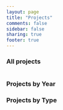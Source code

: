 ```yaml
---
layout: page
title: "Projects"
comments: false
sidebar: false
sharing: true
footer: true
---
```

<link href="/stylesheets/projects.css" rel="stylesheet" type="text/css">
<script languaje='javascript' src="/javascripts/projects.js"></script>

<h3>All projects</h3>
<table id="projects"></table>

<h3>Projects by Year</h3>
<div id="projectYear"></div>

<h3>Projects by Type</h3>
<div id="projectStatus"></div>

<script language="javascript">

add("github-pr-tracker", 2017, "software",
    "Github PR tracker",
    "Podcast about games, hardware and stuff (in spanish)",
    "Audacity, Ivoox, Itunes");

add("podcast", 2017, "general",
    "Podcast",
    "Podcast about games, hardware and stuff (in spanish)",
    "Audacity, Ivoox, Itunes");

add("rps", 2017, "games",
    "RPS",
    "A Phaser.io Simple RTS",
    "Javascript, Phaser.io");

add("hardware", 2017, "hardware",
    "Small hardware projects",
    "Compilation of all our small hardware projects",
    "C++, Arduino, Electronics, Raspberry PI");

add("retrophies", 2016, "games",
    "Retrophies",
    "Achievements system for Emulators",
    "Javascript");

add("3d-house", 2016, "games",
    "3D house",
    "3D playable model of our house",
    "Unity3D, Blender");

add("starcraft-unity3d", 2016, "games",
    "StarCraft Unity3D",
    "3D playable model of our house",
    "Unity3D, Blender");

add("coconauts-ci", 2016, "software",
    "Coconauts CI",
    "Lightweight CI app",
    "NodeJS, Redis");

add("water-rings-simulator", 2015, "games",
    "Water Rings Simulator",
    "New version of Water rings toy simulator on Unity3D for Android",
    "Unity3D");

add("sea-life", 2015, "games",
    "Sea-Life",
    "Procedurally generated multiplayer game powered by Websockets for #procjam2015",
    "HTML5, Javascript, Websockets");

add("404games", 2015, "games",
    "404 games",
    "Collection of small HTML5 games for our 404 page",
    "HTML5, Javascript");

add("watchduino2", 2015, "hardware",
    "WatchDuino 2.0",
    "WatchDuino 2.0 is a SmartWatch built in Arduino that uses Bluetooth for sending messages to Android",
    "C++, Arduino, Electronics, Android, Java");

add("gramola", 2015, "software",
    "Gramola",
    "Lightweight online music player, powered by JPlayer with tons of features",
    "Javascript, SqLite, NodeJS, Css3");

add("water-rings2", 2015, "games",
    "Water Rings 2",
    "Enhaced version of our water rings toy simulator",
    "Unity3D, C#");

add("3d-island-demo", 2015, "games",
    "3D Island Demo",
    "Virtual reality game demo for Android built with Unity3D",
    "Unity3D, C#");

add("watchduino", 2014, "hardware",
    "WatchDuino",
    "WatchDuino is an open hardware project that combines inexpensive electronic components and a complex Arduino (C++) code to build a useful and reprogrammable smart watch",
    "C++, Arduino, Electronics");

add("timebomb2", 2014, "games",
    "Exploding bunnies",
    "Sequel of Time Bomb for Android, with a lot of new content, achievements, unlockable items, etc",
    "Java, Android, LibGdx");

add("game-manager", 2014, "software",
    "Game manager",
    "App built with nodejs for managing local game repositories and emulators",
    "NodeJs, SqLite");

add("astroship", 2013, "games",
    "Astroship",
    "Our first mobile game powered with LibGdx, and with achievements",
    "Java, Android, LibGdx");

add("cleope", 2013, "software",
    "CleopeAlhaurin.es",
    "Online store for a local business (commissioned)",
    "Magento, PHP, Css3");

add("interventores", 2013, "software",
    "Interventores.info",
    "Collaborative forum for regional inspectors (commissioned)",
    "phpBB, PHP, Css3");

add("timebomb", 2013, "games",
    "TimeBomb",
    "Game developed in less than 48 hours for Ludum Dare #27",
    "Java, Android, LibGdx");

add("gramola", 2012, "software",
    "Rephusplayer",
    "Lightweight online music player initially built in PHP, then translated to NodeJS and renamed as Gramola",
    "Javascript, SqLite, PHP, Css3");

add("sea-evolution", 2012, "games",
    "Sea Evolution",
    "Game developed for the Ludum Dare #24 competition ",
    "Javascript, HTML5");

add("piano-legend", 2012, "games",
    "Piano Legend",
    "Piano simulator game",
    "Java, SDL");

add("dynamus", 2012, "software",
    "Dynamus",
    "Dynamic music engine and domain specific language",
    "Java, Lex+Yacc");

add("water-rings", 2011, "games",
    "Water Rings",
    "Water rings toy simulator",
    "Java, Android");


/*
HIDDEN

add("turret-pi", 2014, progress,
    "Turret Pi",
    "Recreation of a Portal turret with a Raspberry Pi",
    "Python, Raspberry Pi, Electronics");

add("spend", 2014, progress,
    "Spend manager",
    "Program to manage and visualize your expenses",
    "Scala, SqLite, Javascript");

add("bookmark", 2013, progress,
    "Bookmarks",
    "Advanced bookmark manager for Google Chrome",
    "Javascript, Css3");  


    */
</script>
